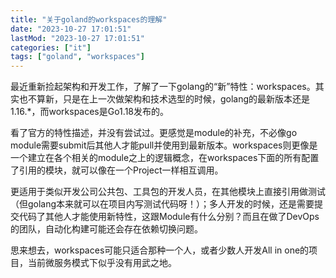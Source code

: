 ```yaml
---
title: "关于goland的workspaces的理解"
date: "2023-10-27 17:01:51"
lastMod: "2023-10-27 17:01:51"
categories: ["it"]
tags: ["goland", "workspaces"]
---
```


最近重新捡起架构和开发工作，了解了一下golang的“新”特性：workspaces。其实也不算新，只是在上一次做架构和技术选型的时候，golang的最新版本还是1.16.*，而workspaces是Go1.18发布的。

看了官方的特性描述，并没有尝试过。更感觉是module的补充，不必像go module需要submit后其他人才能pull并使用到最新版本。workspaces则更像是一个建立在各个相关的module之上的逻辑概念，在workspaces下面的所有配置了引用的模块，就可以像在一个Project一样相互调用。

更适用于类似开发公司公共包、工具包的开发人员，在其他模块上直接引用做测试（但golang本来就可以在项目内写测试代码呀！）；多人开发的时候，还是需要提交代码了其他人才能使用新特性，这跟Module有什么分别？而且在做了DevOps的团队，自动化构建可能还会存在依赖切换问题。

思来想去，workspaces可能只适合那种一个人，或者少数人开发All in one的项目，当前微服务模式下似乎没有用武之地。